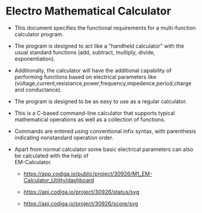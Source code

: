 # Electro Mathematical Calculator
* This document specifies the functional requirements for a multi-function calculator program.
* The program is designed to act like a “handheld calculator” with the usual standard functions
  (add, subtract, multiply, divide, exponentiation). 
* Additionally, the calculator will have the additional capability of performing functions based on 
  electrical parameters like (voltage,current,resistance,power,frequency,impedence,period,charge and conductance).
* The program is designed to be as easy to use as a regular calculator.
* This is a C-based command-line calculator that supports typical mathematical operations as well as a 
  collection of functions. 
* Commands are entered using conventional infix syntax, with parenthesis indicating nonstandard 
  operation order. 
* Apart from normal calculator some basic electrical parameters can also be calculated with the help of  
  EM-Calculator.

  * https://app.codiga.io/public/project/30926/M1_EM-Calculator_Utility/dashboard
  
  * https://api.codiga.io/project/30926/status/svg

  * https://api.codiga.io/project/30926/score/svg